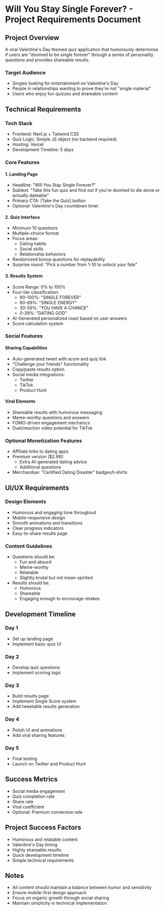 # Will You Stay Single Forever? - Project Requirements Document

## Project Overview
A viral Valentine's Day themed quiz application that humorously determines if users are "doomed to be single forever" through a series of personality questions and provides shareable results.

### Target Audience
- Singles looking for entertainment on Valentine's Day
- People in relationships wanting to prove they're not "single material"
- Users who enjoy fun quizzes and shareable content

## Technical Requirements

### Tech Stack
- Frontend: Next.js + Tailwind CSS
- Quiz Logic: Simple JS object (no backend required)
- Hosting: Vercel
- Development Timeline: 5 days

### Core Features

#### 1. Landing Page
- Headline: "Will You Stay Single Forever?"
- Subtext: "Take this fun quiz and find out if you're doomed to die alone or actually dateable"
- Primary CTA: [Take the Quiz] button
- Optional: Valentine's Day countdown timer

#### 2. Quiz Interface
- Minimum 10 questions
- Multiple-choice format
- Focus areas:
  - Dating habits
  - Social skills
  - Relationship behaviors
- Randomized bonus questions for replayability
- Surprise round: "Pick a number from 1-10 to unlock your fate"

#### 3. Results System
- Score Range: 0% to 100%
- Four-tier classification:
  - 90-100%: "SINGLE FOREVER"
  - 60-89%: "SINGLE ENERGY"
  - 30-59%: "YOU HAVE A CHANCE"
  - 0-29%: "DATING GOD"
- AI-Generated personalized roast based on user answers
- Score calculation system

### Social Features

#### Sharing Capabilities
- Auto-generated tweet with score and quiz link
- "Challenge your friends" functionality
- Copy/paste results option
- Social media integrations:
  - Twitter
  - TikTok
  - Product Hunt

#### Viral Elements
- Shareable results with humorous messaging
- Meme-worthy questions and answers
- FOMO-driven engagement mechanics
- Duet/reaction video potential for TikTok

### Optional Monetization Features
- Affiliate links to dating apps
- Premium version ($2.99):
  - Extra AI-generated dating advice
  - Additional questions
- Merchandise: "Certified Dating Disaster" badges/t-shirts

## UI/UX Requirements

### Design Elements
- Humorous and engaging tone throughout
- Mobile-responsive design
- Smooth animations and transitions
- Clear progress indicators
- Easy-to-share results page

### Content Guidelines
- Questions should be:
  - Fun and absurd
  - Meme-worthy
  - Relatable
  - Slightly brutal but not mean-spirited
- Results should be:
  - Humorous
  - Shareable
  - Engaging enough to encourage retakes

## Development Timeline

### Day 1
- Set up landing page
- Implement basic quiz UI

### Day 2
- Develop quiz questions
- Implement scoring logic

### Day 3
- Build results page
- Implement Single Score system
- Add tweetable results generation

### Day 4
- Polish UI and animations
- Add viral sharing features

### Day 5
- Final testing
- Launch on Twitter and Product Hunt

## Success Metrics
- Social media engagement
- Quiz completion rate
- Share rate
- Viral coefficient
- Optional: Premium conversion rate

## Project Success Factors
- Humorous and relatable content
- Valentine's Day timing
- Highly shareable results
- Quick development timeline
- Simple technical requirements

## Notes
- All content should maintain a balance between humor and sensitivity
- Ensure mobile-first design approach
- Focus on organic growth through social sharing
- Maintain simplicity in technical implementation
